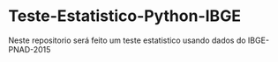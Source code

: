 # Teste-Estatistico-Python-IBGE
Neste repositorio será feito um teste estatistico usando dados do IBGE-PNAD-2015
